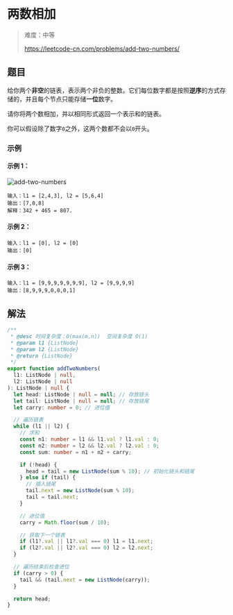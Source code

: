# 两数相加

> 难度：中等
>
> https://leetcode-cn.com/problems/add-two-numbers/

## 题目

给你两个**非空**的链表，表示两个非负的整数。它们每位数字都是按照**逆序**的方式存
储的，并且每个节点只能存储**一位**数字。

请你将两个数相加，并以相同形式返回一个表示和的链表。

你可以假设除了数字`0`之外，这两个数都不会以`0`开头。

### 示例

#### 示例 1：

![add-two-numbers](https://user-images.githubusercontent.com/88995580/159103314-6d14327c-bb46-4a9f-9cd7-1a5eb5e2fdf8.jpeg)

```
输入：l1 = [2,4,3], l2 = [5,6,4]
输出：[7,0,8]
解释：342 + 465 = 807.
```

#### 示例 2：

```
输入：l1 = [0], l2 = [0]
输出：[0]
```

#### 示例 3：

```
输入：l1 = [9,9,9,9,9,9,9], l2 = [9,9,9,9]
输出：[8,9,9,9,0,0,0,1]
```

## 解法

```typescript
/**
 * @desc 时间复杂度：O(max(m,n))  空间复杂度 O(1)
 * @param l1 {ListNode}
 * @param l2 {ListNode}
 * @return {ListNode}
 */
export function addTwoNumbers(
  l1: ListNode | null,
  l2: ListNode | null
): ListNode | null {
  let head: ListNode | null = null; // 存放链头
  let tail: ListNode | null = null; // 存放链尾
  let carry: number = 0; // 进位值

  // 遍历链表
  while (l1 || l2) {
    // 求和
    const n1: number = l1 && l1.val ? l1.val : 0;
    const n2: number = l2 && l2.val ? l2.val : 0;
    const sum: number = n1 + n2 + carry;

    if (!head) {
      head = tail = new ListNode(sum % 10); // 初始化链头和链尾
    } else if (tail) {
      // 插入链尾
      tail.next = new ListNode(sum % 10);
      tail = tail.next;
    }

    // 进位值
    carry = Math.floor(sum / 10);

    // 获取下一个链表
    if (l1?.val || l1?.val === 0) l1 = l1.next;
    if (l2?.val || l2?.val === 0) l2 = l2.next;
  }

  // 遍历结束后检查进位
  if (carry > 0) {
    tail && (tail.next = new ListNode(carry));
  }

  return head;
}
```
